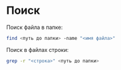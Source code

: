 # Поиск

Поиск файла в папке:

```bash
find <путь до папки> -name "<имя файла>"
```

Поиск в файлах строки:

```bash
grep -r "<строка>" <путь до папки>
```
